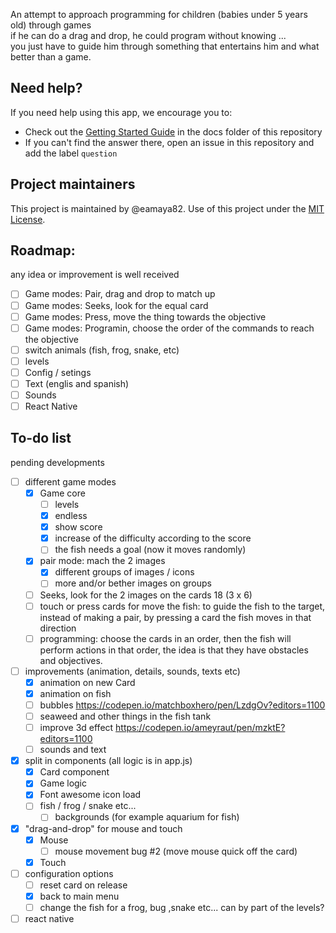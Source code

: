 An attempt to approach programming for children (babies under 5 years old) through games  
if he can do a drag and drop, he could program without knowing ...  
you just have to guide him through something that entertains him and what better than a game.  

## Need help?

If you need help using this app, we encourage you to:

- Check out the [Getting Started Guide](docs/getting-started.md) in the docs folder of this repository
- If you can't find the answer there, open an issue in this repository and add the label `question`

## Project maintainers

This project is maintained by @eamaya82. Use of this project under the [MIT License](LICENSE).


## Roadmap:
any idea or improvement is well received

- [ ] Game modes: Pair, drag and drop to match up
- [ ] Game modes: Seeks, look for the equal card
- [ ] Game modes: Press, move the thing towards the objective
- [ ] Game modes: Programin, choose the order of the commands to reach the objective
- [ ] switch animals (fish, frog, snake, etc)
- [ ] levels
- [ ] Config / setings
- [ ] Text (englis and spanish)
- [ ] Sounds
- [ ] React Native
 
## To-do list
pending developments

- [ ] different game modes
  - [x] Game core
    - [ ] levels
    - [x] endless
    - [x] show score
    - [x] increase of the difficulty according to the score
    - [ ] the fish needs a goal (now it moves randomly)
  - [x] pair mode: mach the 2 images
    - [x] different groups of images / icons
    - [ ] more and/or bether images on groups
  - [ ] Seeks, look for the 2 images on the cards 18 (3 x 6)
  - [ ] touch or press cards for move the fish: to guide the fish to the target, instead of making a pair, by pressing a card the fish moves in that direction
  - [ ] programming: choose the cards in an order, then the fish will perform actions in that order, the idea is that they have obstacles and objectives.
- [ ] improvements (animation, details, sounds, texts etc)  
  - [x] animation on new Card  
  - [x] animation on fish
  - [ ] bubbles https://codepen.io/matchboxhero/pen/LzdgOv?editors=1100
  - [ ] seaweed and other things in the fish tank
  - [ ] improve 3d effect https://codepen.io/ameyraut/pen/mzktE?editors=1100
  - [ ] sounds and text
- [x] split in components (all logic is in app.js)
	- [x] Card component
	- [x] Game logic
	- [x] Font awesome icon load
  - [ ] fish / frog / snake etc...
    - [ ] backgrounds (for example aquarium for fish)
- [x] "drag-and-drop" for mouse and touch
  - [x] Mouse
    - [ ] mouse movement bug #2 (move mouse quick off the card)
  - [x] Touch
- [ ] configuration options
  - [ ] reset card on release
  - [x] back to main menu
  - [ ] change the fish for a frog, bug ,snake etc... can by part of the levels?
- [ ] react native
